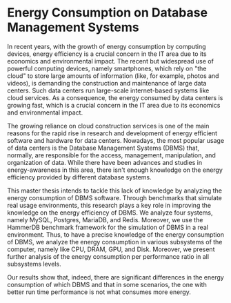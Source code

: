 # Energy Consumption on Database Management Systems

In recent years, with the growth of energy consumption by computing devices, energy efficiency is a crucial concern in the IT area due to its economics and environmental impact.  The recent but widespread use of powerful computing devices, namely smartphones, which rely on "the cloud" to store large amounts of information (like, for example, photos and videos), is demanding the construction and maintenance of large data centers. Such data centers run large-scale internet-based systems like cloud services. As a consequence, the energy consumed by data centers is growing fast, which is a crucial concern in the IT area due to its economics and environmental impact.  

The growing reliance on cloud construction services is one of the main reasons for the rapid rise in research and development of energy efficient software and hardware for data centers. Nowadays, the most popular usage of data centers is the Database Management Systems (DBMS) that, normally, are responsible for the access, management, manipulation, and organization of data. While there have been advances and studies in energy-awareness in this area, there isn't enough knowledge on the energy efficiency provided by different database systems.

This master thesis intends to tackle this lack of knowledge by analyzing the energy consumption of DBMS software. Through benchmarks that simulate real usage environments, this research plays a key role in improving the knowledge on the energy efficiency of DBMS. We analyze four systems, namely MySQL, Postgres, MariaDB, and Redis. Moreover, we use the HammerDB benchmark framework for the simulation of DBMS in a real environment. Thus, to have a precise knowledge of the energy consumption of DBMS, we analyze the energy consumption in various subsystems of the computer, namely like CPU, DRAM, GPU, and Disk. Moreover, we present further analysis of the energy consumption per performance ratio in all subsystems levels. 

Our results show that, indeed, there are significant differences in the energy consumption of which DBMS and that in some scenarios, the one with better run time performance is not what consumes more energy.
